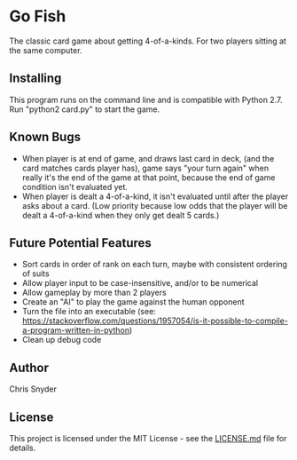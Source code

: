 # Go Fish

The classic card game about getting 4-of-a-kinds. For two players sitting at the same computer.

## Installing

This program runs on the command line and is compatible with Python 2.7. Run "python2 card.py" to start the game.

## Known Bugs

- When player is at end of game, and draws last card in deck, (and the card matches cards player has), game says "your turn again" when really it's the end of the game at that point, because the end of game condition isn't evaluated yet.
- When player is dealt a 4-of-a-kind, it isn't evaluated until after the player asks about a card. (Low priority because low odds that the player will be dealt a 4-of-a-kind when they only get dealt 5 cards.)

## Future Potential Features
- Sort cards in order of rank on each turn, maybe with consistent ordering of suits
- Allow player input to be case-insensitive, and/or to be numerical
- Allow gameplay by more than 2 players
- Create an "AI" to play the game against the human opponent
- Turn the file into an executable (see: https://stackoverflow.com/questions/1957054/is-it-possible-to-compile-a-program-written-in-python)
- Clean up debug code

## Author

Chris Snyder

## License

This project is licensed under the MIT License - see the [LICENSE.md](LICENSE.md) file for details.